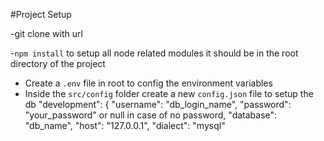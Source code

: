 #Project Setup

-git clone with url

-`npm install` to setup all node related modules it should be in the root directory of the project 
- Create a `.env` file in root to config the environment variables
- Inside the `src/config` folder create a new `config.json` file to setup the db 
 "development": {
    "username": "db_login_name",
    "password": "your_password" or null in case of no password,
    "database": "db_name",
    "host": "127.0.0.1",
    "dialect": "mysql"